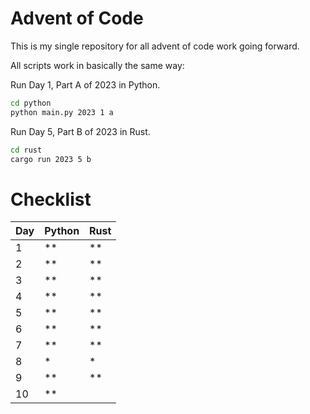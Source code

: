 # Advent of Code

This is my single repository for all advent of code work going forward.


All scripts work in basically the same way:


Run Day 1, Part A of 2023 in Python.
```bash
cd python
python main.py 2023 1 a
```

Run Day 5, Part B of 2023 in Rust.
```bash
cd rust
cargo run 2023 5 b
```


# Checklist

|  Day | Python | Rust |
|  --- | ------ | ---- |
|   1  |   **   |  **  |
|   2  |   **   |  **  |
|   3  |   **   |  **  |
|   4  |   **   |  **  |
|   5  |   **   |  **  |
|   6  |   **   |  **  |
|   7  |   **   |  **  |
|   8  |   *    |  *   |
|   9  |   **   |  **  |
|  10  |   **   |      |
